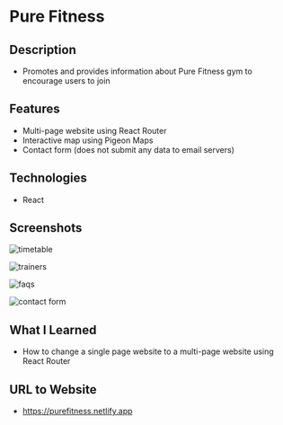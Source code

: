# Pure Fitness

## Description
* Promotes and provides information about Pure Fitness gym to encourage users to join

## Features
* Multi-page website using React Router
* Interactive map using Pigeon Maps
* Contact form (does not submit any data to email servers)

## Technologies
* React

## Screenshots
![timetable](https://user-images.githubusercontent.com/90397446/218256794-c6b75462-e09f-49d2-9fb2-61052f37e601.png)

![trainers](https://user-images.githubusercontent.com/90397446/218256792-5382dfb1-4989-473a-8324-6d94ae2789a7.png)

![faqs](https://user-images.githubusercontent.com/90397446/218256798-ef0ff8fd-d462-4113-a267-8a35d8062515.png)

![contact form](https://user-images.githubusercontent.com/90397446/218256796-84f8be15-870c-41e7-9f19-5abcd00d6c7e.png)

## What I Learned
* How to change a single page website to a multi-page website using React Router

## URL to Website
* https://purefitness.netlify.app
